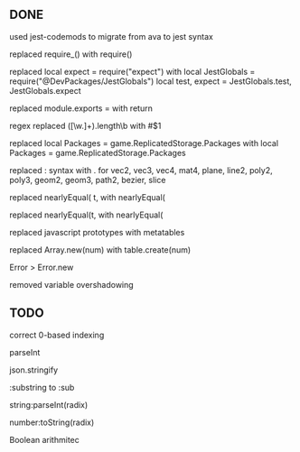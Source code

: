 ## DONE

used jest-codemods to migrate from ava to jest syntax

replaced 
require_() 
with 
require()

replaced 
local expect = require("expect") 
with
local JestGlobals = require("@DevPackages/JestGlobals")
local test, expect = JestGlobals.test, JestGlobals.expect

replaced 
module.exports =
with
return

regex replaced
([\w\.]+)\.length\b
with
#$1

replaced
local Packages = game.ReplicatedStorage.Packages
with
local Packages = game.ReplicatedStorage.Packages

replaced : syntax with . for vec2, vec3, vec4, mat4, plane, line2, poly2, poly3, geom2, geom3, path2, bezier, slice

replaced
    nearlyEqual(
	    t,
with
    nearlyEqual(

replaced
nearlyEqual(t,
with
nearlyEqual(

replaced 
javascript prototypes
with
metatables

replaced
Array.new(num)
with
table.create(num)

Error > Error.new

removed variable overshadowing

## TODO

correct 0-based indexing

parseInt

json.stringify

:substring to :sub

string:parseInt(radix)

number:toString(radix)

Boolean arithmitec

